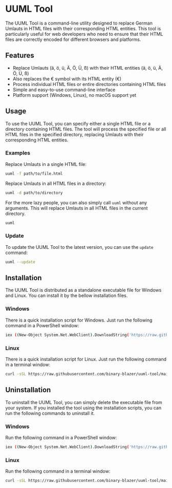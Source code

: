 # UUML Tool

The UUML Tool is a command-line utility designed to replace German Umlauts in HTML files with their corresponding HTML entities. This tool is particularly useful for web developers who need to ensure that their HTML files are correctly encoded for different browsers and platforms.

## Features

- Replace Umlauts (ä, ö, ü, Ä, Ö, Ü, ß) with their HTML entities (&auml;, &ouml;, &uuml;, &Auml;, &Ouml;, &Uuml;, &szlig;)
- Also replaces the € symbol with its HTML entity (&euro;)
- Process individual HTML files or entire directories containing HTML files
- Simple and easy-to-use command-line interface
- Platform support (Windows, Linux), no macOS support yet

## Usage

To use the UUML Tool, you can specify either a single HTML file or a directory containing HTML files. The tool will process the specified file or all HTML files in the specified directory, replacing Umlauts with their corresponding HTML entities.

### Examples

Replace Umlauts in a single HTML file:

```sh
uuml -f path/to/file.html
```

Replace Umlauts in all HTML files in a directory:

```sh
uuml -d path/to/directory
```

For the more lazy people, you can also simply call ```uuml``` without any arguments. This will replace Umlauts in all HTML files in the current directory.

```sh
uuml
```

### Update

To update the UUML Tool to the latest version, you can use the `update` command:

```sh
uuml --update
```

## Installation

The UUML Tool is distributed as a standalone executable file for Windows and Linux. You can install it by the bellow installation files.

### Windows

There is a quick installation script for Windows. Just run the following command in a PowerShell window:

```sh
iex ((New-Object System.Net.WebClient).DownloadString('https://raw.githubusercontent.com/binary-blazer/uuml-tool/main/scripts/install.ps1'))
```

### Linux

There is a quick installation script for Linux. Just run the following command in a terminal window:

```sh
curl -sSL https://raw.githubusercontent.com/binary-blazer/uuml-tool/main/scripts/install.sh | bash
```

## Uninstallation

To uninstall the UUML Tool, you can simply delete the executable file from your system. If you installed the tool using the installation scripts, you can run the following commands to uninstall it.

### Windows

Run the following command in a PowerShell window:

```sh
iex ((New-Object System.Net.WebClient).DownloadString('https://raw.githubusercontent.com/binary-blazer/uuml-tool/main/scripts/uninstall.ps1'))
```

### Linux

Run the following command in a terminal window:

```sh
curl -sSL https://raw.githubusercontent.com/binary-blazer/uuml-tool/main/scripts/uninstall.sh | bash
```
